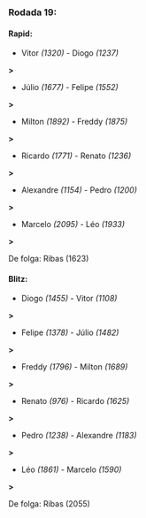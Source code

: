 ### Rodada 19:

#### Rapid:

* Vitor *(1320)*     -     Diogo *(1237)*

 **>** 
* Júlio *(1677)*     -     Felipe *(1552)*

 **>** 
* Milton *(1892)*     -     Freddy *(1875)*

 **>** 
* Ricardo *(1771)*     -     Renato *(1236)*

 **>** 
* Alexandre *(1154)*     -     Pedro *(1200)*

 **>** 
* Marcelo *(2095)*     -     Léo *(1933)*

 **>** 

De folga: Ribas (1623)

#### Blitz:

* Diogo *(1455)*     -     Vitor *(1108)*

 **>** 
* Felipe *(1378)*     -     Júlio *(1482)*

 **>** 
* Freddy *(1796)*     -     Milton *(1689)*

 **>** 
* Renato *(976)*     -     Ricardo *(1625)*

 **>** 
* Pedro *(1238)*     -     Alexandre *(1183)*

 **>** 
* Léo *(1861)*     -     Marcelo *(1590)*

 **>** 

De folga: Ribas (2055)

